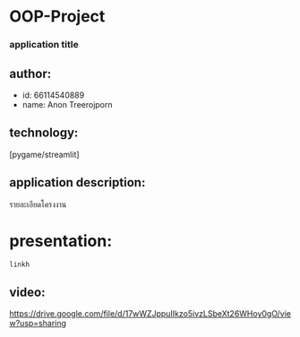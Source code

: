 # OOP-Project
### application title
## author: 
  * id: 66114540889
  * name: Anon Treerojporn
## technology: 
   [pygame/streamlit]
## application description: 
   รายละเอียดโครงงาน
 # presentation: 
    linkh 
## video:  
   https://drive.google.com/file/d/17wWZJppuIIkzo5ivzLSbeXt26WHoy0gO/view?usp=sharing
 
